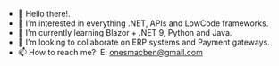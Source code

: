 - 👋 Hello there!.
- 👀 I’m interested in everything .NET, APIs and LowCode frameworks.
- 🌱 I’m currently learning Blazor + .NET 9, Python and Java.
- 💞️ I’m looking to collaborate on ERP systems and Payment gateways.
- 📫 How to reach me?: E: onesmacben@gmail.com

<!---
OmbiOrg/OMbithi is a ✨ special ✨ repository because its `README.md` (this file) appears on your GitHub profile.
You can click the Preview link to take a look at your changes.
--->
